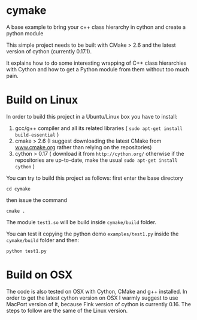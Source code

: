 cymake
======

A base example to bring your c++ class hierarchy in cython and create a python module

This simple project needs to be built with CMake > 2.6 and the latest version of cython (currently 0.17.1).

It explains how to do some interesting wrapping of C++ class hierarchies with Cython and how to get a Python module from them without too much pain.

Build on Linux
====
In order to build this project in a Ubuntu/Linux box you have to install:

1) gcc/g++ compiler and all its related libraries ( `sudo apt-get install build-essential` )
2) cmake > 2.6 (I suggest downloading the latest CMake from www.cmake.org rather than relying on the repositories)
3) cython > 0.17 ( download it from `http://cython.org/` otherwise if the repositories are up-to-date, make the usual `sudo apt-get install cython` )

You can try to build this project as follows: first enter the base directory

`cd cymake`

then issue the command

`cmake .`

The module `test1.so` will be build inside `cymake/build` folder.

You can test it copying the python demo `examples/test1.py` inside the `cymake/build` folder and then:

`python test1.py`

Build on OSX
===

The code is also tested on OSX with Cython, CMake and g++ installed. In order to get the latest cython version on OSX I warmly suggest to use MacPort version of it, because Fink version of cython is currently 0.16. The steps to follow are the same of the Linux version.